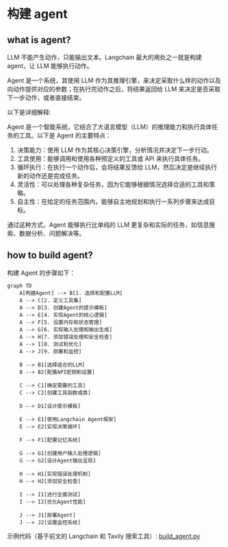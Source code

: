 # 构建 agent

## what is agent?

LLM 不能产生动作，只能输出文本。Langchain 最大的用处之一就是构建 agent，让 LLM 能够执行动作。

Agent 是一个系统，其使用 LLM 作为其推理引擎，来决定采取什么样的动作以及向动作提供对应的参数；在执行完动作之后，将结果返回给 LLM 来决定是否采取下一步动作，或者直接结束。

以下是详细解释:

Agent 是一个智能系统，它结合了大语言模型（LLM）的推理能力和执行具体任务的工具。以下是 Agent 的主要特点：

1. 决策能力：使用 LLM 作为其核心决策引擎，分析情况并决定下一步行动。
2. 工具使用：能够调用和使用各种预定义的工具或 API 来执行具体任务。
3. 循环执行：在执行一个动作后，会将结果反馈给 LLM，然后决定是继续执行新的动作还是完成任务。
4. 灵活性：可以处理各种复杂任务，因为它能够根据情况选择合适的工具和策略。
5. 自主性：在给定的任务范围内，能够自主地规划和执行一系列步骤来达成目标。

通过这种方式，Agent 能够执行比单纯的 LLM 更复杂和实际的任务，如信息搜索、数据分析、问题解决等。

## how to build agent?

构建 Agent 的步骤如下：

```mermaid
graph TD
    A[构建Agent] --> B[1. 选择和配置LLM]
    A --> C[2. 定义工具集]
    A --> D[3. 创建Agent的提示模板]
    A --> E[4. 实现Agent的核心逻辑]
    A --> F[5. 设置内存和状态管理]
    A --> G[6. 实现输入处理和输出生成]
    A --> H[7. 添加错误处理和安全检查]
    A --> I[8. 测试和优化]
    A --> J[9. 部署和监控]

    B --> B1[选择适合的LLM]
    B --> B2[配置API密钥和设置]

    C --> C1[确定需要的工具]
    C --> C2[创建工具函数或类]

    D --> D1[设计提示模板]

    E --> E1[使用Langchain Agent框架]
    E --> E2[实现决策循环]

    F --> F1[配置记忆系统]

    G --> G1[创建用户输入处理逻辑]
    G --> G2[设计Agent输出呈现]

    H --> H1[实现错误处理机制]
    H --> H2[添加安全检查]

    I --> I1[进行全面测试]
    I --> I2[优化Agent性能]

    J --> J1[部署Agent]
    J --> J2[设置监控系统]
```

示例代码（基于前文的 Langchain 和 Tavily 搜索工具）: [build_agent.py](https://github.com/ka1fe1/tutorial-langchain/tree/main/tutorial-app/4_build_agent.py)




